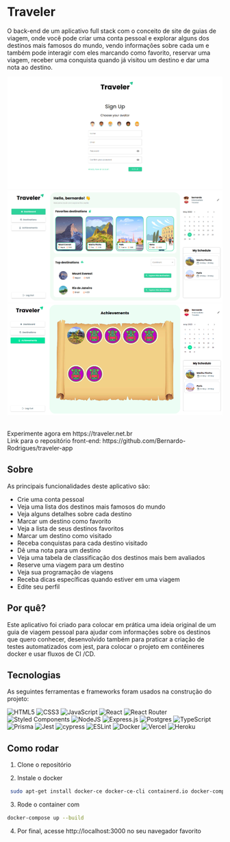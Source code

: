 # Traveler

O back-end de um aplicativo full stack com o conceito de site de guias de viagem, onde você pode criar uma conta pessoal e explorar alguns dos destinos mais famosos do mundo, vendo informações sobre cada um e também pode interagir com eles marcando como favorito, reservar uma viagem, receber uma conquista quando já visitou um destino e dar uma nota ao destino.

  ![Imagem1](./Readme1.png)
  ![Imagem2](./Readme2.png)
  ![Imagem3](./Readme3.png)

<br/>
Experimente agora em https://traveler.net.br
<br/>
Link para o repositório front-end: https://github.com/Bernardo-Rodrigues/traveler-app

## Sobre

As principais funcionalidades deste aplicativo são:

- Crie uma conta pessoal
- Veja uma lista dos destinos mais famosos do mundo
- Veja alguns detalhes sobre cada destino
- Marcar um destino como favorito
- Veja a lista de seus destinos favoritos
- Marcar um destino como visitado
- Receba conquistas para cada destino visitado
- Dê uma nota para um destino
- Veja uma tabela de classificação dos destinos mais bem avaliados
- Reserve uma viagem para um destino
- Veja sua programação de viagens
- Receba dicas específicas quando estiver em uma viagem
- Edite seu perfil

## Por quê?

Este aplicativo foi criado para colocar em prática uma ideia original de um guia de viagem pessoal para ajudar com informações sobre os destinos que quero conhecer, desenvolvido também para praticar a criação de testes automatizados com jest, para colocar o projeto em contêineres docker e usar fluxos de CI /CD.

## Tecnologias

As seguintes ferramentas e frameworks foram usados na construção do projeto:<br>

  ![HTML5](https://img.shields.io/badge/html5-%23E34F26.svg?style=for-the-badge&logo=html5&logoColor=white)
  ![CSS3](https://img.shields.io/badge/css3-%231572B6.svg?style=for-the-badge&logo=css3&logoColor=white)
  ![JavaScript](https://img.shields.io/badge/javascript-%23323330.svg?style=for-the-badge&logo=javascript&logoColor=%23F7DF1E)
  ![React](https://img.shields.io/badge/react-%2320232a.svg?style=for-the-badge&logo=react&logoColor=%2361DAFB)
  ![React Router](https://img.shields.io/badge/React_Router-CA4245?style=for-the-badge&logo=react-router&logoColor=white)
  ![Styled Components](https://img.shields.io/badge/styled--components-DB7093?style=for-the-badge&logo=styled-components&logoColor=white)
  ![NodeJS](https://img.shields.io/badge/node.js-6DA55F?style=for-the-badge&logo=node.js&logoColor=white)
  ![Express.js](https://img.shields.io/badge/express.js-%23404d59.svg?style=for-the-badge&logo=express&logoColor=%2361DAFB)
  ![Postgres](https://img.shields.io/badge/postgres-%23316192.svg?style=for-the-badge&logo=postgresql&logoColor=white)
  ![TypeScript](https://img.shields.io/badge/typescript-%23007ACC.svg?style=for-the-badge&logo=typescript&logoColor=white)
  ![Prisma](https://img.shields.io/badge/Prisma-3982CE?style=for-the-badge&logo=Prisma&logoColor=white)
  ![Jest](https://img.shields.io/badge/-jest-%23C21325?style=for-the-badge&logo=jest&logoColor=white)
  ![cypress](https://img.shields.io/badge/-cypress-%23E5E5E5?style=for-the-badge&logo=cypress&logoColor=058a5e)
  ![ESLint](https://img.shields.io/badge/ESLint-4B3263?style=for-the-badge&logo=eslint&logoColor=white)
  ![Docker](https://img.shields.io/badge/docker-%230db7ed.svg?style=for-the-badge&logo=docker&logoColor=white)
  ![Vercel](https://img.shields.io/badge/vercel-%23000000.svg?style=for-the-badge&logo=vercel&logoColor=white)
  ![Heroku](https://img.shields.io/badge/heroku-%23430098.svg?style=for-the-badge&logo=heroku&logoColor=white)

## Como rodar

1. Clone o repositório

2. Instale o docker
```bash
 sudo apt-get install docker-ce docker-ce-cli containerd.io docker-compose-plugin

```

3. Rode o container com
```bash
docker-compose up --build
```

4. Por final, acesse http://localhost:3000 no seu navegador favorito
